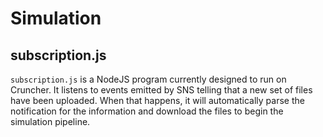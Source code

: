 # Simulation

## subscription.js

`subscription.js` is a NodeJS program currently designed to run on Cruncher. It
listens to events emitted by SNS telling that a new set of files have been 
uploaded. When that happens, it will automatically parse the notification for
the information and download the files to begin the simulation pipeline.